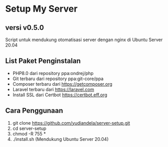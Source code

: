 # Setup My Server

versi v0.5.0
-------------------------
Script untuk mendukung otomatisasi server dengan nginx di Ubuntu Server 20.04

List Paket Penginstalan
-------------------------
- PHP8.0 dari repository ppa:ondrej/php
- Git terbaru dari repository ppa:git-core/ppa
- Composer terbaru dari https://getcomposer.org
- Laravel terbaru dari https://laravel.com
- Install SSL dari Certbot https://certbot.eff.org

Cara Penggunaan
-------------------------
1. git clone https://github.com/yudiandela/server-setup.git
2. cd server-setup
3. chmod -R 755 *
4. ./install.sh (Mendukung Ubuntu Server 20.04)
